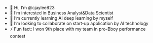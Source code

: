 - 👋 Hi, I’m @cjaylee823
- 👀 I’m interested in Business Analyst&Data Scientist
- 🌱 I’m currently learning AI deep learning by myself
- 💞️ I’m looking to collaborate on start-up application by AI technology
- ⚡ Fun fact: I won 9th place with my team in pro-Bboy performance contest

<!---
cjaylee823/cjaylee823 is a ✨ special ✨ repository because its `README.md` (this file) appears on your GitHub profile.
You can click the Preview link to take a look at your changes.
--->
